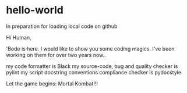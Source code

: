 # hello-world
In preparation for loading local code on github

Hi Human,

'Bode is here. I would like to show you some coding magics.
I've been working on them for over two years now..

my code formatter is Black
my source-code, bug and quality checker is pylint
my script docstring conventions compliance checker is pydocstyle


Let the game begins: Mortal Kombat!!!
